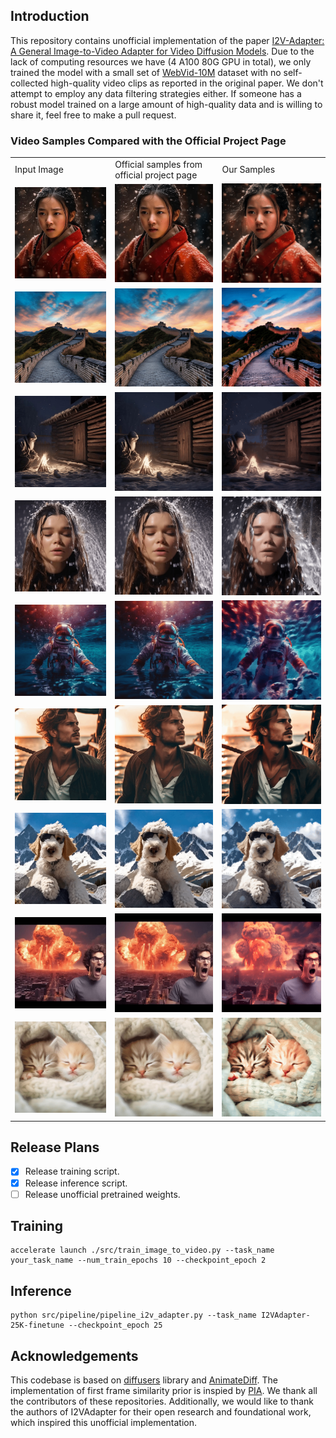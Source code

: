 ## Introduction

This repository contains unofficial implementation of the paper [I2V-Adapter: A General Image-to-Video Adapter for Video Diffusion Models](https://i2v-adapter.github.io/). Due to the lack of computing resources we have (4 A100 80G GPU in total), we only trained the model with a small set of [WebVid-10M]() dataset with no self-collected high-quality video clips as reported in the original paper. We don't attempt to employ any data filtering strategies either. If someone has a robust model trained on a large amount of high-quality data and is willing to share it, feel free to make a pull request.

### Video Samples Compared with the Official Project Page

<table class="center">
    <tr>
        <td>Input Image</td>
        <td>Official samples from official project page</td>
        <td>Our Samples</td>
    </tr>
    <tr>
        <td><img src="./assets/input_images/classical oriental woman.jpeg"></td>
        <td><img src="./assets/I2VAdapter-samples/classical oriental woman.gif"></td>
        <td><img src="./assets/our_results/classical oriental woman.gif"></td>
    </tr>
    <tr>
        <td><img src="./assets/input_images/great wall sunrise.jpeg"></td>
        <td><img src="./assets/I2VAdapter-samples/great wall sunrise.gif"></td>
        <td><img src="./assets/our_results/great wall sunrise.gif"></td>
    </tr>
    <tr>
        <td><img src="./assets/input_images/old man warms up himself by the bonfire.jpeg"></td>
        <td><img src="./assets/I2VAdapter-samples/old man warms up himself by the bonfire.gif"></td>
        <td><img src="./assets/our_results/old man warms up himself by the bonfire.gif"></td>
    </tr>
    <tr>
        <td><img src="./assets/input_images/water pouring off a girl.jpeg"></td>
        <td><img src="./assets/I2VAdapter-samples/water pouring off a girl.gif"></td>
        <td><img src="./assets/our_results/water pouring off a girl.gif"></td>
    </tr>
    <tr>
        <td><img src="./assets/input_images/astronaunt swimming under the sea.jpeg"></td>
        <td><img src="./assets/I2VAdapter-samples/astronaunt swimming under the sea.gif"></td>
        <td><img src="./assets/our_results/astronaunt swimming under the sea.gif"></td>
    </tr>
    <tr>
        <td><img src="./assets/input_images/man on a boat sunset.jpeg"></td>
        <td><img src="./assets/I2VAdapter-samples/man on a boat sunset.gif"></td>
        <td><img src="./assets/our_results/man on a boat sunset.gif"></td>
    </tr>
    <tr>
        <td><img src="./assets/input_images/puppy in front of a snow mountain.jpeg"></td>
        <td><img src="./assets/I2VAdapter-samples/puppy in front of a snow mountain.gif"></td>
        <td><img src="./assets/our_results/puppy in front of a snow mountain.gif"></td>
    </tr>
    <tr>
        <td><img src="./assets/input_images/a man astounded by the explosion of the city.jpeg"></td>
        <td><img src="./assets/I2VAdapter-samples/a man astounded by the explosion of the city.gif"></td>
        <td><img src="./assets/our_results/a man astounded by the explosion of the city.gif"></td>
    </tr>
    <tr>
        <td><img src="./assets/input_images/two cats sleeping in a swaddle.jpeg"></td>
        <td><img src="./assets/I2VAdapter-samples/two cats sleeping in a swaddle.gif"></td>
        <td><img src="./assets/our_results/two cats sleeping in a swaddle.gif"></td>
    </tr>
</table>

## Release Plans

- [x] Release training script.
- [x] Release inference script.
- [ ] Release unofficial pretrained weights. 

## Training

```
accelerate launch ./src/train_image_to_video.py --task_name your_task_name --num_train_epochs 10 --checkpoint_epoch 2
```

## Inference

```
python src/pipeline/pipeline_i2v_adapter.py --task_name I2VAdapter-25K-finetune --checkpoint_epoch 25
```

## Acknowledgements
This codebase is based on [diffusers]() library and [AnimateDiff](). The implementation of first frame similarity prior is inspied by [PIA](). We thank all the contributors of these repositories. Additionally, we would like to thank the authors of I2VAdapter for their open research and foundational work, which inspired this unofficial implementation.
